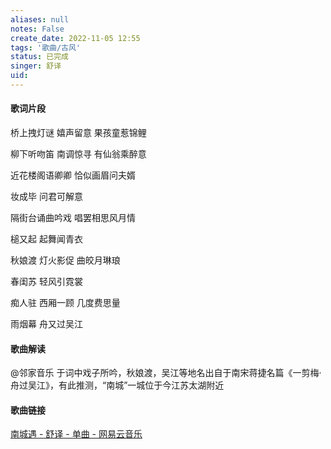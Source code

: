 ```yaml
---
aliases: null
notes: False
create_date: 2022-11-05 12:55
tags: '歌曲/古风'
status: 已完成 
singer: 舒译
uid: 
---
```


#### 歌词片段

桥上拽灯谜 嬉声留意 果孩童惹锦鲤

柳下听吻笛 南调惊寻 有仙翁乘醉意

近花楼阁语卿卿 恰似画眉问夫婿

妆成毕 问君可解意

隔街台诵曲吟戏 唱罢相思风月情

槌又起 起舞闻青衣

秋娘渡 灯火影促 曲皎月琳琅

春闺苏 轻风引霓裳

痴人驻 西厢一顾 几度费思量

雨烟幕 舟又过吴江

#### 歌曲解读

@邻家音乐
于词中戏子所吟，秋娘渡，吴江等地名出自于南宋蒋捷名篇《一剪梅·舟过吴江》，有此推测，“南城”一城位于今江苏太湖附近

#### 歌曲链接

[南城遇 - 舒译 - 单曲 - 网易云音乐](https://music.163.com/song?id=535038298&userid=84019341)
